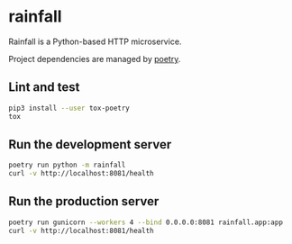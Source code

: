 # rainfall

Rainfall is a Python-based HTTP microservice.

Project dependencies are managed by [poetry](https://python-poetry.org/).

## Lint and test

```bash
pip3 install --user tox-poetry
tox
```

## Run the development server

```bash
poetry run python -m rainfall
curl -v http://localhost:8081/health
```

## Run the production server

```bash
poetry run gunicorn --workers 4 --bind 0.0.0.0:8081 rainfall.app:app
curl -v http://localhost:8081/health
```
